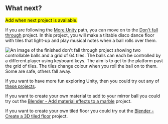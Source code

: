 ## What next?

<mark>Add when next project is available.</mark>

If you are following the [More Unity](https://projects.raspberrypi.org/en/raspberrypi/more-unity) path, you can move on to the [Don't fall through](https://projects.raspberrypi.org/en/projects/dont-fall-through) project. In this project, you will make a tiltable disco dance floor with tiles that light-up and play musical notes when a ball rolls over them.

![An image of the finished don't fall through project showing two controllable balls and a grid of 64 tiles. The balls can each be controlled by a different player using keyboard keys. The aim is to get to the platform past the grid of tiles. The tiles change colour when you roll the ball on to them. Some are safe, others fall away.](images/dont-fall-through.png)

If you want to have more fun exploring Unity, then you could try out any of [these projects](https://projects.raspberrypi.org/en/projects?software%5B%5D=unity).

If you want to create your own material to add to your mirror ball you could try out the [Blender - Add material effects to a marble](https://projects.raspberrypi.org/en/projects/blender-marble) project. 

If you want to create your own tiled floor you could try out the [Blender - Create a 3D tiled floor](https://projects.raspberrypi.org/en/projects/blender-tiled-floor) project. 